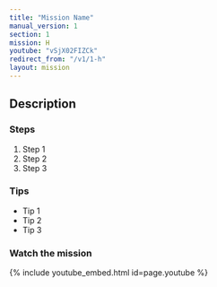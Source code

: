 ```yaml
---
title: "Mission Name"
manual_version: 1
section: 1
mission: H
youtube: "vSjX02FIZCk"
redirect_from: "/v1/1-h"
layout: mission
---
```




## Description

### Steps

1. Step 1
2. Step 2
3. Step 3

### Tips

* Tip 1
* Tip 2
* Tip 3

### Watch the mission

{% include youtube_embed.html id=page.youtube %}

<!-- includes feedback and link to the index -->
